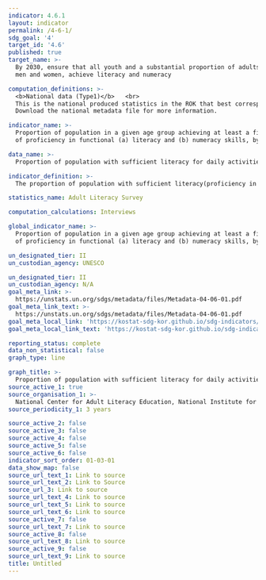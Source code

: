```yaml
---
indicator: 4.6.1
layout: indicator
permalink: /4-6-1/
sdg_goal: '4'
target_id: '4.6'
published: true
target_name: >-
  By 2030, ensure that all youth and a substantial proportion of adults, both
  men and women, achieve literacy and numeracy

computation_definitions: >-
  <b>National data (Type1)</b>   <br>
  This is the national produced statistics in the ROK that best corresponds to the definition of UN SDGs indicators. <br>
  Download the national metadata file for more information.

indicator_name: >-
  Proportion of population in a given age group achieving at least a fixed level
  of proficiency in functional (a) literacy and (b) numeracy skills, by sex

data_name: >-
  Proportion of population with sufficient literacy for daily activities

indicator_definition: >-
  The proportion of population with sufficient literacy(proficiency in reading, writing, calculating, etc.) for daily activities, which corresponds to the middle school proficiency level

statistics_name: Adult Literacy Survey 

computation_calculations: Interviews

global_indicator_name: >-
  Proportion of population in a given age group achieving at least a fixed level
  of proficiency in functional (a) literacy and (b) numeracy skills, by sex

un_designated_tier: II
un_custodian_agency: UNESCO

un_designated_tier: II
un_custodian_agency: N/A
goal_meta_link: >-
  https://unstats.un.org/sdgs/metadata/files/Metadata-04-06-01.pdf   
goal_meta_link_text: >-
  https://unstats.un.org/sdgs/metadata/files/Metadata-04-06-01.pdf   
goal_meta_local_link: 'https://kostat-sdg-kor.github.io/sdg-indicators/public/data/Metadata-04-06-01_ENG.pdf'
goal_meta_local_link_text: 'https://kostat-sdg-kor.github.io/sdg-indicators/public/data/Metadata-04-06-01_ENG.pdf'

reporting_status: complete
data_non_statistical: false
graph_type: line

graph_title: >-
  Proportion of population with sufficient literacy for daily activities
source_active_1: true
source_organisation_1: >-
  National Center for Adult Literacy Education, National Institute for Lifelong Education
source_periodicity_1: 3 years

source_active_2: false
source_active_3: false
source_active_4: false
source_active_5: false
source_active_6: false
indicator_sort_order: 01-03-01
data_show_map: false
source_url_text_1: Link to source
source_url_text_2: Link to Source
source_url_3: Link to source
source_url_text_4: Link to source
source_url_text_5: Link to source
source_url_text_6: Link to source
source_active_7: false
source_url_text_7: Link to source
source_active_8: false
source_url_text_8: Link to source
source_active_9: false
source_url_text_9: Link to source
title: Untitled
---
```

